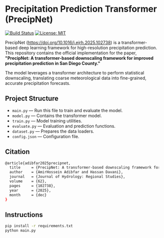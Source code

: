 
# Precipitation Prediction Transformer (PrecipNet)

[![Build Status](https://img.shields.io/travis/com/your-username/PrecipNet.svg?style=flat-square)](https://travis-ci.com/your-username/PrecipNet)
[![License: MIT](https://img.shields.io/badge/License-MIT-yellow.svg?style=flat-square)](https://opensource.org/licenses/MIT)

PrecipNet (https://doi.org/10.1016/j.ejrh.2025.102738) is a transformer-based deep learning framework for high-resolution precipitation prediction. This repository contains the official implementation for the paper, **"PrecipNet: A transformer-based downscaling framework for improved precipitation prediction in San Diego County."**

The model leverages a transformer architecture to perform statistical downscaling, translating coarse meteorological data into fine-grained, accurate precipitation forecasts.

## Project Structure
- `main.py` — Run this file to train and evaluate the model.
- `model.py` — Contains the transformer model.
- `train.py` — Model training utilities.
- `evaluate.py` — Evaluation and prediction functions.
- `dataset.py` — Prepares the data loaders.
- `config.json` — Configuration file.


## Citation
```bash
@article{adibfar2025precipnet,
  title     = {PrecipNet: A transformer-based downscaling framework for improved precipitation prediction in San Diego County},
  author    = {AmirHossein Adibfar and Hassan Davani},
  journal   = {Journal of Hydrology: Regional Studies},
  volume    = {62},
  pages     = {102738},
  year      = {2025},
  month     = {dec}
}
```
## Instructions
```bash
pip install -r requirements.txt
python main.py

